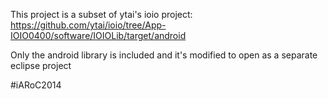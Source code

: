 This project is a subset of ytai's ioio project: https://github.com/ytai/ioio/tree/App-IOIO0400/software/IOIOLib/target/android

Only the android library is included and it's modified to
open as a separate eclipse project

#iARoC2014
